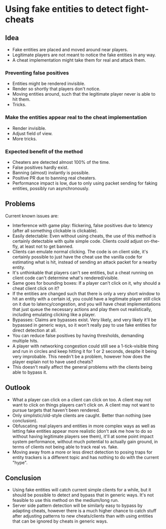 # Using fake entities to detect fight-cheats

## Idea
* Fake entities are placed and moved around near players.
* Legitimate players are not meant to notice the fake entities in any way.
* A cheat implementation might take them for real and attack them.

### Preventing false positives
* Entities might be rendered invisible.
* Render so shortly that players don't notice.
* Moving entities around, such that the legitimate player never is able to hit them.
* Tricks.

### Make the entities appear real to the cheat implementation
* Render invisible.
* Adjust field of view.
* More tricks.

### Expected benefit of the method
* Cheaters are detected almost 100% of the time.
* False positives hardly exist.
* Banning (almost) instantly is possible.
* Positive PR due to banning real cheaters.
* Performance impact is low, due to only using packet sending for faking entities, possibly run asynchronously.

## Problems
Current known issues are:
* Interference with game play: flickering, false positives due to latency (after all something clickable is clickable).
* Easily detectable: Even without using cheats, the use of this method is certainly detectable with quite simple code. Clients could adjust on-the-fly, at least not to get banned.
* Clients can emulate normal clicking. The code is on client side, it's certainly possible to just have the cheat use the vanilla code for estimating what is hit, instead of sending an attack packet for a nearby entity.
* It's unthinkable that players can't see entities, but a cheat running on client code can't determine what's rendered/visible.
* Same goes for bounding boxes: If a player can't click on it, why should a cheat client click on it?
* If the entities are changed such that there is only a very short window to hit an entity with a certain id, you could have a legitimate player still click on it due to latency/congestion, and you will have cheat implementations that just queue the necessary actions and play them out realistically, including emulating clicking like a player.
* Bypasses: Claims are bypasses exist. Very likely, and very likely it'll be bypassed in generic ways, so it won't really pay to use fake entities for direct detection at all.
* You can reduce false positives by having thresholds, demanding multiple hits.
 * A player with networking congestion could still see a 1-tick-visible thing and run in circles and keep hitting it for 1 or 2 seconds, despite it being very improbable. This needn't be a problem, however how does the player explain not to have used cheats?
 * This doesn't really affect the general problems with the clients being able to bypass it.

## Outlook
* What a player can click on a client can click on too. A client may not want to click on things players can't click on. A client may not want to pursue targets that haven't been rendered.
* Only simplistic/old-style clients are caught. Better than nothing (see conclusion).
* Obfuscating real players and entities in more complex ways as well as letting fake entities appear more realistic (don't ask me how to do so without having legitimate players see them), it'll at some point impact system performance, without much potential to actually gain ground, in terms of clients not being able to track real vs. fake.
* Moving away from a more or less direct detection to posing traps for entity trackers is a different topic and has nothing to do with the current "hype".

## Conclusion
* Using fake entities will catch current simple clients for a while, but it should be possible to detect and bypass that in generic ways. It's not feasible to use this method on the medium/long run.
* Server side pattern detection will be similarly easy to bypass by adapting cheats, however there is a much higher chance to catch stuff after adjusting patterns to new cheats/clients than with using entities that can be ignored by cheats in generic ways.

